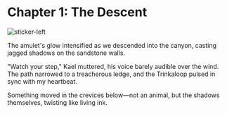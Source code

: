 # Chapter 1: The Descent

![sticker-left](assets/layers/7stickers/01_02_amulet.png)

The amulet's glow intensified as we descended into the canyon, casting jagged shadows on the sandstone walls. 

"Watch your step," Kael muttered, his voice barely audible over the wind. The path narrowed to a treacherous ledge, and the Trinkaloop pulsed in sync with my heartbeat. 

Something moved in the crevices below—not an animal, but the shadows themselves, twisting like living ink.
